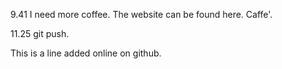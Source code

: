 9.41 I need more coffee.
The website can be found here.
Caffe'.

11.25 git push.

This is a line added online on github.
